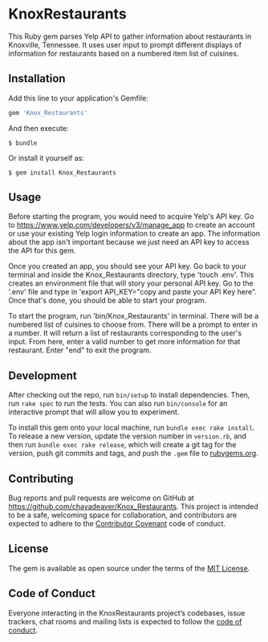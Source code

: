 # KnoxRestaurants

This Ruby gem parses Yelp API to gather information about restaurants in Knoxville, Tennessee. It uses user input to prompt different displays of information for restaurants based on a numbered item list of cuisines. 

## Installation

Add this line to your application's Gemfile:

```ruby
gem 'Knox_Restaurants'
```

And then execute:

    $ bundle

Or install it yourself as:

    $ gem install Knox_Restaurants

## Usage

Before starting the program, you would need to acquire Yelp's API key. Go to https://www.yelp.com/developers/v3/manage_app to create an account or use your existing Yelp login information to create an app. The information about the app isn't important because we just need an API key to access the API for this gem. 

Once you created an app, you should see your API key. Go back to your terminal and inside the Knox_Restaurants directory, type 'touch .env'. This creates an environment file that will story your personal API key. Go to the '.env' file and type in 'export API_KEY="copy and paste your API Key here". Once that's done, you should be able to start your program.

To start the program, run 'bin/Knox_Restaurants' in terminal. There will be a numbered list of cuisines to choose from. There will be a prompt to enter in a number. It will return a list of restaurants corresponding to the user's input. From here, enter a valid number to get more information for that restaurant. Enter "end" to exit the program.

## Development

After checking out the repo, run `bin/setup` to install dependencies. Then, run `rake spec` to run the tests. You can also run `bin/console` for an interactive prompt that will allow you to experiment.

To install this gem onto your local machine, run `bundle exec rake install`. To release a new version, update the version number in `version.rb`, and then run `bundle exec rake release`, which will create a git tag for the version, push git commits and tags, and push the `.gem` file to [rubygems.org](https://rubygems.org).

## Contributing

Bug reports and pull requests are welcome on GitHub at https://github.com/chayadeaver/Knox_Restaurants. This project is intended to be a safe, welcoming space for collaboration, and contributors are expected to adhere to the [Contributor Covenant](http://contributor-covenant.org) code of conduct.

## License

The gem is available as open source under the terms of the [MIT License](https://opensource.org/licenses/MIT).

## Code of Conduct

Everyone interacting in the KnoxRestaurants project’s codebases, issue trackers, chat rooms and mailing lists is expected to follow the [code of conduct](https://github.com/[USERNAME]/Knox_Restaurants/blob/master/CODE_OF_CONDUCT.md).
